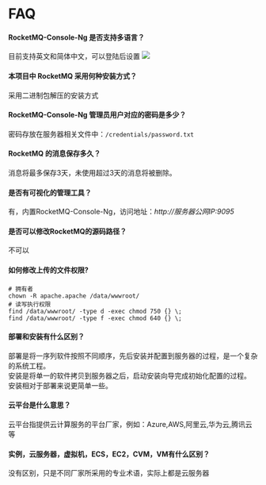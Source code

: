 # FAQ

#### RocketMQ-Console-Ng 是否支持多语言？

目前支持英文和简体中文，可以登陆后设置
![](https://libs.websoft9.com/Websoft9/DocsPicture/zh/rocketmq/rocketmq-language-websoft9.png)

#### 本项目中 RocketMQ 采用何种安装方式？

采用二进制包解压的安装方式

#### RocketMQ-Console-Ng 管理员用户对应的密码是多少？

密码存放在服务器相关文件中：`/credentials/password.txt`

#### RocketMQ 的消息保存多久？

消息将最多保存3天，未使用超过3天的消息将被删除。

#### 是否有可视化的管理工具？

有，内置RocketMQ-Console-Ng，访问地址：*http://服务器公网IP:9095*

#### 是否可以修改RocketMQ的源码路径？

不可以

#### 如何修改上传的文件权限?

```shell
# 拥有者
chown -R apache.apache /data/wwwroot/
# 读写执行权限
find /data/wwwroot/ -type d -exec chmod 750 {} \;
find /data/wwwroot/ -type f -exec chmod 640 {} \;
```

#### 部署和安装有什么区别？

部署是将一序列软件按照不同顺序，先后安装并配置到服务器的过程，是一个复杂的系统工程。  
安装是将单一的软件拷贝到服务器之后，启动安装向导完成初始化配置的过程。  
安装相对于部署来说更简单一些。 

#### 云平台是什么意思？

云平台指提供云计算服务的平台厂家，例如：Azure,AWS,阿里云,华为云,腾讯云等

#### 实例，云服务器，虚拟机，ECS，EC2，CVM，VM有什么区别？

没有区别，只是不同厂家所采用的专业术语，实际上都是云服务器
